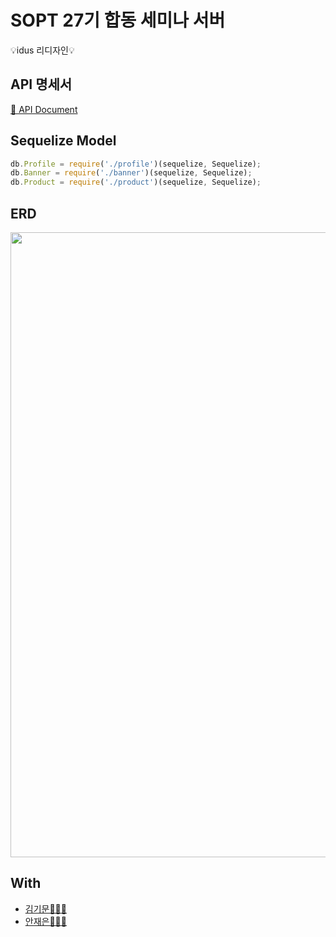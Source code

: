 # SOPT 27기 합동 세미나 서버
💡idus 리디자인💡

## API 명세서

[📑 API Document](https://github.com/JaeeunAhn/sopt-27-hapdong.wiki.git)

## Sequelize Model

```javascript
db.Profile = require('./profile')(sequelize, Sequelize);
db.Banner = require('./banner')(sequelize, Sequelize);
db.Product = require('./product')(sequelize, Sequelize);
```

## ERD

<img src="https://user-images.githubusercontent.com/49272528/101243608-c48fe300-3744-11eb-9c97-94d2a17c435f.png" width="1000">

## With

- [김기문👨🏻‍💻](https://github.com/tributetothemoon)
- [안재은👩🏻‍💻](https://github.com/JaeeunAhn)
